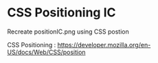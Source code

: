 # CSS Positioning IC

Recreate positionIC.png using CSS postion 

CSS Positioning : https://developer.mozilla.org/en-US/docs/Web/CSS/position


